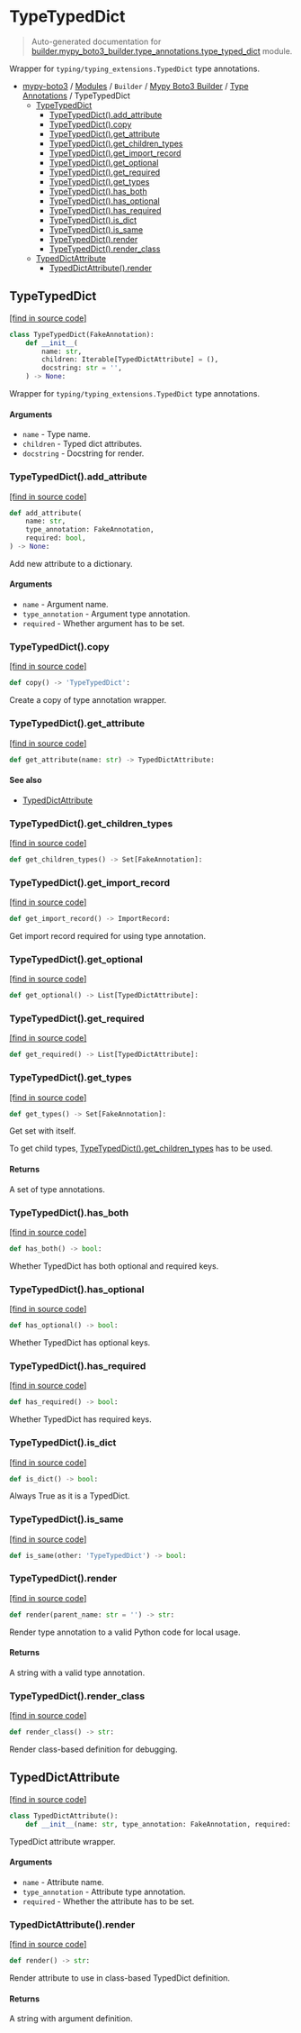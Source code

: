 # TypeTypedDict

> Auto-generated documentation for [builder.mypy_boto3_builder.type_annotations.type_typed_dict](https://github.com/vemel/mypy_boto3/blob/master/builder/mypy_boto3_builder/type_annotations/type_typed_dict.py) module.

Wrapper for `typing/typing_extensions.TypedDict` type annotations.

- [mypy-boto3](../../../README.md#mypy_boto3) / [Modules](../../../MODULES.md#mypy-boto3-modules) / `Builder` / [Mypy Boto3 Builder](../index.md#mypy-boto3-builder) / [Type Annotations](index.md#type-annotations) / TypeTypedDict
    - [TypeTypedDict](#typetypeddict)
        - [TypeTypedDict().add_attribute](#typetypeddictadd_attribute)
        - [TypeTypedDict().copy](#typetypeddictcopy)
        - [TypeTypedDict().get_attribute](#typetypeddictget_attribute)
        - [TypeTypedDict().get_children_types](#typetypeddictget_children_types)
        - [TypeTypedDict().get_import_record](#typetypeddictget_import_record)
        - [TypeTypedDict().get_optional](#typetypeddictget_optional)
        - [TypeTypedDict().get_required](#typetypeddictget_required)
        - [TypeTypedDict().get_types](#typetypeddictget_types)
        - [TypeTypedDict().has_both](#typetypeddicthas_both)
        - [TypeTypedDict().has_optional](#typetypeddicthas_optional)
        - [TypeTypedDict().has_required](#typetypeddicthas_required)
        - [TypeTypedDict().is_dict](#typetypeddictis_dict)
        - [TypeTypedDict().is_same](#typetypeddictis_same)
        - [TypeTypedDict().render](#typetypeddictrender)
        - [TypeTypedDict().render_class](#typetypeddictrender_class)
    - [TypedDictAttribute](#typeddictattribute)
        - [TypedDictAttribute().render](#typeddictattributerender)

## TypeTypedDict

[[find in source code]](https://github.com/vemel/mypy_boto3/blob/master/builder/mypy_boto3_builder/type_annotations/type_typed_dict.py#L39)

```python
class TypeTypedDict(FakeAnnotation):
    def __init__(
        name: str,
        children: Iterable[TypedDictAttribute] = (),
        docstring: str = '',
    ) -> None:
```

Wrapper for `typing/typing_extensions.TypedDict` type annotations.

#### Arguments

- `name` - Type name.
- `children` - Typed dict attributes.
- `docstring` - Docstring for render.

### TypeTypedDict().add_attribute

[[find in source code]](https://github.com/vemel/mypy_boto3/blob/master/builder/mypy_boto3_builder/type_annotations/type_typed_dict.py#L95)

```python
def add_attribute(
    name: str,
    type_annotation: FakeAnnotation,
    required: bool,
) -> None:
```

Add new attribute to a dictionary.

#### Arguments

- `name` - Argument name.
- `type_annotation` - Argument type annotation.
- `required` - Whether argument has to be set.

### TypeTypedDict().copy

[[find in source code]](https://github.com/vemel/mypy_boto3/blob/master/builder/mypy_boto3_builder/type_annotations/type_typed_dict.py#L159)

```python
def copy() -> 'TypeTypedDict':
```

Create a copy of type annotation wrapper.

### TypeTypedDict().get_attribute

[[find in source code]](https://github.com/vemel/mypy_boto3/blob/master/builder/mypy_boto3_builder/type_annotations/type_typed_dict.py#L59)

```python
def get_attribute(name: str) -> TypedDictAttribute:
```

#### See also

- [TypedDictAttribute](#typeddictattribute)

### TypeTypedDict().get_children_types

[[find in source code]](https://github.com/vemel/mypy_boto3/blob/master/builder/mypy_boto3_builder/type_annotations/type_typed_dict.py#L170)

```python
def get_children_types() -> Set[FakeAnnotation]:
```

### TypeTypedDict().get_import_record

[[find in source code]](https://github.com/vemel/mypy_boto3/blob/master/builder/mypy_boto3_builder/type_annotations/type_typed_dict.py#L78)

```python
def get_import_record() -> ImportRecord:
```

Get import record required for using type annotation.

### TypeTypedDict().get_optional

[[find in source code]](https://github.com/vemel/mypy_boto3/blob/master/builder/mypy_boto3_builder/type_annotations/type_typed_dict.py#L152)

```python
def get_optional() -> List[TypedDictAttribute]:
```

### TypeTypedDict().get_required

[[find in source code]](https://github.com/vemel/mypy_boto3/blob/master/builder/mypy_boto3_builder/type_annotations/type_typed_dict.py#L145)

```python
def get_required() -> List[TypedDictAttribute]:
```

### TypeTypedDict().get_types

[[find in source code]](https://github.com/vemel/mypy_boto3/blob/master/builder/mypy_boto3_builder/type_annotations/type_typed_dict.py#L84)

```python
def get_types() -> Set[FakeAnnotation]:
```

Get set with itself.

To get child types, [TypeTypedDict().get_children_types](#typetypeddictget_children_types) has to be used.

#### Returns

A set of type annotations.

### TypeTypedDict().has_both

[[find in source code]](https://github.com/vemel/mypy_boto3/blob/master/builder/mypy_boto3_builder/type_annotations/type_typed_dict.py#L139)

```python
def has_both() -> bool:
```

Whether TypedDict has both optional and required keys.

### TypeTypedDict().has_optional

[[find in source code]](https://github.com/vemel/mypy_boto3/blob/master/builder/mypy_boto3_builder/type_annotations/type_typed_dict.py#L121)

```python
def has_optional() -> bool:
```

Whether TypedDict has optional keys.

### TypeTypedDict().has_required

[[find in source code]](https://github.com/vemel/mypy_boto3/blob/master/builder/mypy_boto3_builder/type_annotations/type_typed_dict.py#L130)

```python
def has_required() -> bool:
```

Whether TypedDict has required keys.

### TypeTypedDict().is_dict

[[find in source code]](https://github.com/vemel/mypy_boto3/blob/master/builder/mypy_boto3_builder/type_annotations/type_typed_dict.py#L108)

```python
def is_dict() -> bool:
```

Always True as it is a TypedDict.

### TypeTypedDict().is_same

[[find in source code]](https://github.com/vemel/mypy_boto3/blob/master/builder/mypy_boto3_builder/type_annotations/type_typed_dict.py#L165)

```python
def is_same(other: 'TypeTypedDict') -> bool:
```

### TypeTypedDict().render

[[find in source code]](https://github.com/vemel/mypy_boto3/blob/master/builder/mypy_boto3_builder/type_annotations/type_typed_dict.py#L66)

```python
def render(parent_name: str = '') -> str:
```

Render type annotation to a valid Python code for local usage.

#### Returns

A string with a valid type annotation.

### TypeTypedDict().render_class

[[find in source code]](https://github.com/vemel/mypy_boto3/blob/master/builder/mypy_boto3_builder/type_annotations/type_typed_dict.py#L114)

```python
def render_class() -> str:
```

Render class-based definition for debugging.

## TypedDictAttribute

[[find in source code]](https://github.com/vemel/mypy_boto3/blob/master/builder/mypy_boto3_builder/type_annotations/type_typed_dict.py#L14)

```python
class TypedDictAttribute():
    def __init__(name: str, type_annotation: FakeAnnotation, required: bool):
```

TypedDict attribute wrapper.

#### Arguments

- `name` - Attribute name.
- `type_annotation` - Attribute type annotation.
- `required` - Whether the attribute has to be set.

### TypedDictAttribute().render

[[find in source code]](https://github.com/vemel/mypy_boto3/blob/master/builder/mypy_boto3_builder/type_annotations/type_typed_dict.py#L29)

```python
def render() -> str:
```

Render attribute to use in class-based TypedDict definition.

#### Returns

A string with argument definition.
